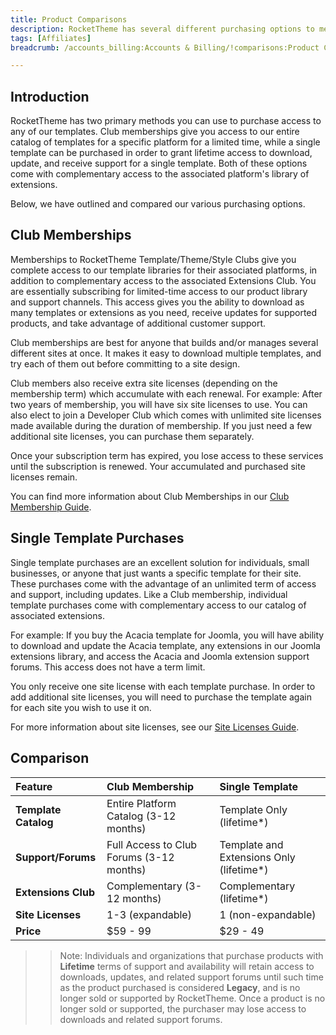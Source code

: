 ```yaml
---
title: Product Comparisons
description: RocketTheme has several different purchasing options to meet the needs of a variety of customers. From individual websites to corporate accounts with dozens of websites, we have an option to meet your needs.
tags: [Affiliates]
breadcrumb: /accounts_billing:Accounts & Billing/!comparisons:Product Comparisons/

---
```


Introduction
-----

RocketTheme has two primary methods you can use to purchase access to any of our templates. Club memberships give you access to our entire catalog of templates for a specific platform for a limited time, while a single template can be purchased in order to grant lifetime access to download, update, and receive support for a single template. Both of these options come with complementary access to the associated platform's library of extensions. 

Below, we have outlined and compared our various purchasing options.

Club Memberships
-----

Memberships to RocketTheme Template/Theme/Style Clubs give you complete access to our template libraries for their associated platforms, in addition to complementary access to the associated Extensions Club. You are essentially subscribing for limited-time access to our product library and support channels. This access gives you the ability to download as many templates or extensions as you need, receive updates for supported products, and take advantage of additional customer support.

Club memberships are best for anyone that builds and/or manages several different sites at once. It makes it easy to download multiple templates, and try each of them out before committing to a site design.

Club members also receive extra site licenses (depending on the membership term) which accumulate with each renewal. For example: After two years of membership, you will have six site licenses to use. You can also elect to join a Developer Club which comes with unlimited site licenses made available during the duration of membership. If you just need a few additional site licenses, you can purchase them separately.

Once your subscription term has expired, you lose access to these services until the subscription is renewed. Your accumulated and purchased site licenses remain.

You can find more information about Club Memberships in our [Club Membership Guide][guide].

Single Template Purchases
-----

Single template purchases are an excellent solution for individuals, small businesses, or anyone that just wants a specific template for their site. These purchases come with the advantage of an unlimited term of access and support, including updates. Like a Club membership, individual template purchases come with complementary access to our catalog of associated extensions.

For example: If you buy the Acacia template for Joomla, you will have ability to download and update the Acacia template, any extensions in our Joomla extensions library, and access the Acacia and Joomla extension support forums. This access does not have a term limit.

You only receive one site license with each template purchase. In order to add additional site licenses, you will need to purchase the template again for each site you wish to use it on.

For more information about site licenses, see our [Site Licenses Guide][licenses].

Comparison
-----

| **Feature**          | Club Membership                          | Single Template                          |
| :----------          | :----------                              | :----------                              |
| **Template Catalog** | Entire Platform Catalog (3-12 months)    | Template Only (lifetime*)                |
| **Support/Forums**   | Full Access to Club Forums (3-12 months) | Template and Extensions Only (lifetime*) |
| **Extensions Club**  | Complementary (3-12 months)              | Complementary (lifetime*)                |
| **Site Licenses**    | 1-3 (expandable)                         | 1 (non-expandable)                       |
| **Price**            | $59 - 99                                 | $29 - 49                                 |

>> Note: Individuals and organizations that purchase products with **Lifetime** terms of support and availability will retain access to downloads, updates, and related support forums until such time as the product purchased is considered **Legacy**, and is no longer sold or supported by RocketTheme. Once a product is no longer sold or supported, the purchaser may lose access to downloads and related support forums.

[guide]: membership.md
[licenses]: site_licenses.md